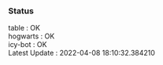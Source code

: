 ### Status


table : OK  
hogwarts : OK  
icy-bot : OK  
Latest Update : 2022-04-08 18:10:32.384210
